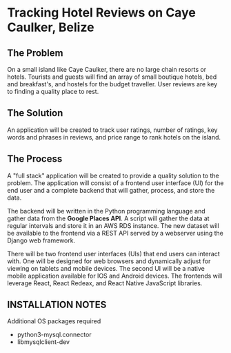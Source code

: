 # Tracking Hotel Reviews on Caye Caulker, Belize

## The Problem
On a small island like Caye Caulker, there are no large chain resorts 
or hotels. Tourists and guests will find an array of small boutique 
hotels, bed and breakfast's, and hostels for the budget traveller.
User reviews are key to finding a quality place to rest.

## The Solution
An application will be created to track user ratings, number of ratings,
key words and phrases in reviews, and price range to rank hotels on the
island.


## The Process
A "full stack" application will be created to provide a quality solution
to the problem. The application will consist of a frontend user interface
(UI) for the end user and a complete backend that will gather, process, 
and store the data.

The backend will be written in the Python programming language and gather
data from the **Google Places API**. A script will gather the data at regular
intervals and store it in an AWS RDS instance. The new dataset will be 
available to the frontend via a REST API served by a webserver using the 
Django web framework.

There will be two frontend user interfaces (UIs) that end users can interact
with. One will be designed for web browsers and dynamically adjust for viewing
on tablets and mobile devices. The second UI will be a native mobile application
available for IOS and Android devices. The frontends will leverage React, 
React Redeax, and React Native JavaScript libraries.

## INSTALLATION NOTES

Additional OS packages required
- python3-mysql.connector
- libmysqlclient-dev
